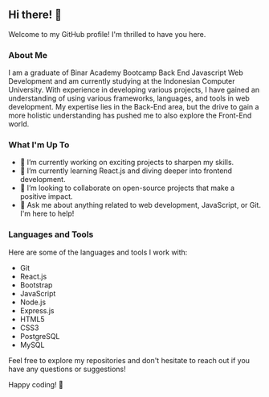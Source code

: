 ## Hi there! 👋

Welcome to my GitHub profile! I'm thrilled to have you here. 

### About Me
I am a graduate of Binar Academy Bootcamp Back End Javascript Web Development and am currently studying at the Indonesian Computer University. With experience in developing various projects, I have gained an understanding of using various frameworks, languages, and tools in web development. My expertise lies in the Back-End area, but the drive to gain a more holistic understanding has pushed me to also explore the Front-End world.

### What I'm Up To
- 🔭 I’m currently working on exciting projects to sharpen my skills.
- 🌱 I’m currently learning React.js and diving deeper into frontend development.
- 👯 I’m looking to collaborate on open-source projects that make a positive impact.
- 💬 Ask me about anything related to web development, JavaScript, or Git. I'm here to help!

### Languages and Tools
Here are some of the languages and tools I work with:

- Git
- React.js
- Bootstrap
- JavaScript
- Node.js
- Express.js
- HTML5
- CSS3
- PostgreSQL
- MySQL

Feel free to explore my repositories and don't hesitate to reach out if you have any questions or suggestions!

Happy coding! 🚀
